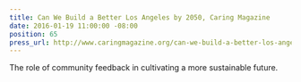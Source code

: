 ```yaml
---
title: Can We Build a Better Los Angeles by 2050, Caring Magazine
date: 2016-01-19 11:00:00 -08:00
position: 65
press_url: http://www.caringmagazine.org/can-we-build-a-better-los-angeles-by-2050/
---
```


The role of community feedback in cultivating a more sustainable future.
